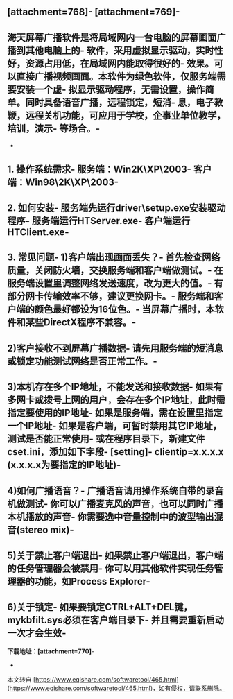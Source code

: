  \[attachment=768\]-
\[attachment=769\]-
-
 海天屏幕广播软件是将局域网内一台电脑的屏幕画面广播到其他电脑上的-
软件，采用虚拟显示驱动，实时性好，资源占用低，在局域网内能取得很好的-
效果。可以直接广播视频画面。本软件为绿色软件，仅服务端需要安装一个虚-
拟显示驱动程序，无需设置，操作简单。同时具备语音广播，远程锁定，短消-
息，电子教鞭，远程关机功能，可应用于学校，企事业单位教学，培训，演示-
等场合。-
-
-
1\. 操作系统需求-
服务端：Win2K\\XP\\2003-
客户端：Win98\\2K\\XP\\2003-
-
2\. 如何安装-
服务端先运行driver\\setup.exe安装驱动程序-
服务端运行HTServer.exe-
客户端运行HTClient.exe-
-
3\. 常见问题-
1)客户端出现画面丢失？-
首先检查网络质量，关闭防火墙，交换服务端和客户端做测试。-
在服务端设置里调整网络发送速度，改为更大的值。-
有部分网卡传输效率不够，建议更换网卡。-
服务端和客户端的颜色最好都设为16位色。-
当屏幕广播时，本软件和某些DirectX程序不兼容。-
-
2)客户接收不到屏幕广播数据-
请先用服务端的短消息或锁定功能测试网络是否正常工作。-
-
3)本机存在多个IP地址，不能发送和接收数据-
如果有多网卡或拨号上网的用户，会存在多个IP地址，此时需指定要使用的IP地址-
如果是服务端，需在设置里指定一个IP地址-
如果是客户端，可暂时禁用其它IP地址，测试是否能正常使用-
或在程序目录下，新建文件cset.ini，添加如下字段-
\[setting\]-
clientip=x.x.x.x (x.x.x.x为要指定的IP地址)-
-
4)如何广播语音？-
广播语音请用操作系统自带的录音机做测试-
你可以广播麦克风的声音，也可以同时广播本机播放的声音-
你需要选中音量控制中的波型输出混音(stereo mix)-
-
5)关于禁止客户端退出-
如果禁止客户端退出，客户端的任务管理器会被禁用-
你可以用其他软件实现任务管理器的功能，如Process Explorer-
-
6)关于锁定-
如果要锁定CTRL+ALT+DEL键，mykbfilt.sys必须在客户端目录下-
并且需要重新启动一次才会生效-
-
**下载地址：\[attachment=770\]**-

-

本文转自 [https://www.eqishare.com/softwaretool/465.html](https://www.eqishare.com/softwaretool/465.html)，如有侵权，请联系删除。
